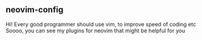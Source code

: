 ## neovim-config
Hi! Every good programmer should use vim, to improve speed of coding etc
Soooo, you can see my plugins for neovim that might be helpful for you
